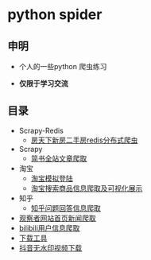# python spider
## 申明

+ 个人的一些python 爬虫练习

+ **仅限于学习交流**

## 目录

+ Scrapy-Redis
  + [房天下新房二手房redis分布式爬虫](https://github.com/scarecr0w7/python_spider/tree/master/fangtianxia_redis)
+ Scrapy
  + [简书全站文章爬取](https://github.com/scarecr0w7/python_spider/tree/master/jianshucode)
+ 淘宝
  + [淘宝模拟登陆](https://github.com/liangzhuz/python_spider/tree/master/login_taobao)
  + [淘宝搜索商品信息爬取及可视化展示](https://github.com/liangzhuz/python_spider/tree/master/taobao_search_commodity_info)
+ 知乎
  + [知乎问题回答信息爬取](https://github.com/liangzhuz/python_spider/tree/master/zhihu)
+ [观察者网站首页新闻爬取](https://github.com/liangzhuz/python_spider/tree/master/guanchazhe)
+ [bilibili用户信息爬取](https://github.com/liangzhuz/python_spider/tree/master/bilibili-user-info)
+ [下载工具](https://github.com/liangzhuz/python_spider/tree/master/file_download)
+ [抖音无水印视频下载](https://github.com/liangzhuz/python_spider/tree/master/douyin)
